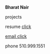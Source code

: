 **Bharat Nair**

projects


resume
<a href="test.docx" download>
click
 
email
<a href="mailto:bharat_nair@hotmail.com">click</a><br> 

phone
510.999.1551
